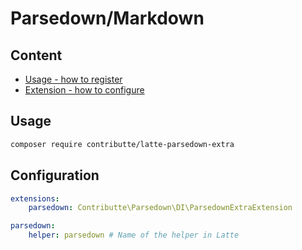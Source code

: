 # Parsedown/Markdown

## Content

- [Usage - how to register](#usage)
- [Extension - how to configure](#configuration)

## Usage

```sh
composer require contributte/latte-parsedown-extra
```

## Configuration

```yaml
extensions:
    parsedown: Contributte\Parsedown\DI\ParsedownExtraExtension

parsedown:
    helper: parsedown # Name of the helper in Latte
```
